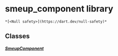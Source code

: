 


# smeup_component library






    *[<Null safety>](https://dart.dev/null-safety)*





## Classes

##### [SmeupComponent](../smeup_widgets_smeup_component/SmeupComponent-class.md)



 















